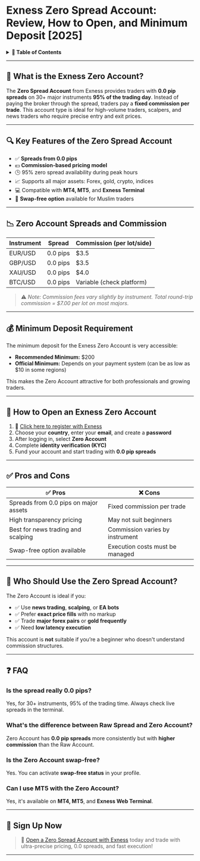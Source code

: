 # Exness Zero Spread Account: Review, How to Open, and Minimum Deposit [2025]

<details>
<summary><strong>📑 Table of Contents</strong></summary>

- [What is the Exness Zero Account?](#what-is-the-exness-zero-account)
- [Key Features of the Zero Spread Account](#key-features-of-the-zero-spread-account)
- [Zero Account Spreads and Commission](#zero-account-spreads-and-commission)
- [Minimum Deposit Requirement](#minimum-deposit-requirement)
- [How to Open an Exness Zero Account](#how-to-open-an-exness-zero-account)
- [Pros and Cons](#pros-and-cons)
- [Who Should Use the Zero Spread Account?](#who-should-use-the-zero-spread-account)
- [FAQ](#faq)
- [Sign Up Now](#sign-up-now)

</details>

---

## 💼 What is the Exness Zero Account?

The **Zero Spread Account** from Exness provides traders with **0.0 pip spreads** on 30+ major instruments **95% of the trading day**. Instead of paying the broker through the spread, traders pay a **fixed commission per trade**. This account type is ideal for high-volume traders, scalpers, and news traders who require precise entry and exit prices.

---

## 🔍 Key Features of the Zero Spread Account

- ✅ **Spreads from 0.0 pips**
- 💵 **Commission-based pricing model**
- 🕒 95% zero spread availability during peak hours
- 📈 Supports all major assets: Forex, gold, crypto, indices
- 💻 Compatible with **MT4, MT5**, and **Exness Terminal**
- 🌙 **Swap-free option** available for Muslim traders

---

## 📉 Zero Account Spreads and Commission

| **Instrument** | **Spread** | **Commission (per lot/side)** |
|----------------|------------|-------------------------------|
| EUR/USD        | 0.0 pips   | $3.5                          |
| GBP/USD        | 0.0 pips   | $3.5                          |
| XAU/USD        | 0.0 pips   | $4.0                          |
| BTC/USD        | 0.0 pips   | Variable (check platform)     |

> ⚠️ *Note: Commission fees vary slightly by instrument. Total round-trip commission = $7.00 per lot on most majors.*

---

## 💰 Minimum Deposit Requirement

The minimum deposit for the Exness Zero Account is very accessible:

- **Recommended Minimum:** $200
- **Official Minimum:** Depends on your payment system (can be as low as $10 in some regions)

This makes the Zero Account attractive for both professionals and growing traders.

---

## 🧾 How to Open an Exness Zero Account

1. 📝 [Click here to register with Exness](https://one.exnesstrack.org/boarding/sign-up/a/english23)
2. Choose your **country**, enter your **email**, and create a **password**
3. After logging in, select **Zero Account**
4. Complete **identity verification (KYC)**
5. Fund your account and start trading with **0.0 pip spreads**

---

## ✅ Pros and Cons

| ✅ Pros                                | ❌ Cons                              |
|---------------------------------------|--------------------------------------|
| Spreads from 0.0 pips on major assets | Fixed commission per trade           |
| High transparency pricing             | May not suit beginners               |
| Best for news trading and scalping    | Commission varies by instrument      |
| Swap-free option available            | Execution costs must be managed      |

---

## 👤 Who Should Use the Zero Spread Account?

The Zero Account is ideal if you:

- ✅ Use **news trading**, **scalping**, or **EA bots**
- ✅ Prefer **exact price fills** with no markup
- ✅ Trade **major forex pairs** or **gold frequently**
- ✅ Need **low latency execution**

This account is **not** suitable if you’re a beginner who doesn't understand commission structures.

---

## ❓ FAQ

### Is the spread really 0.0 pips?
Yes, for 30+ instruments, 95% of the trading time. Always check live spreads in the terminal.

### What's the difference between Raw Spread and Zero Account?
Zero Account has **0.0 pip spreads** more consistently but with **higher commission** than the Raw Account.

### Is the Zero Account swap-free?
Yes. You can activate **swap-free status** in your profile.

### Can I use MT5 with the Zero Account?
Yes, it's available on **MT4, MT5**, and **Exness Web Terminal**.

---

## 🔗 Sign Up Now

> 🎯 [Open a Zero Spread Account with Exness](https://one.exnesstrack.org/boarding/sign-up/a/english23) today and trade with ultra-precise pricing, 0.0 spreads, and fast execution!

---


